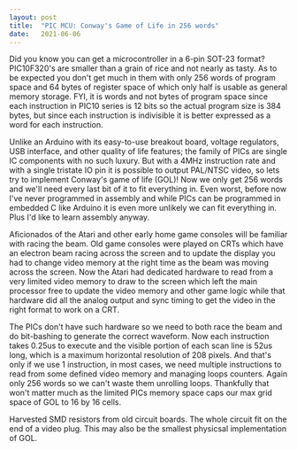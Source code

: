 ```yaml
---
layout: post
title:  "PIC MCU: Conway's Game of Life in 256 words"
date:   2021-06-06
---
```


Did you know you can get a microcontroller in a 6-pin SOT-23 format? PIC10F320's are smaller than a grain of rice and not nearly as tasty. As to be expected you don't get much in them with only 256 words of program space and 64 bytes of register space of which only half is usable as general memory storage. FYI, it is words and not bytes of program space since each instruction in PIC10 series is 12 bits so the actual program size is 384 bytes, but since each instruction is indivisible it is better expressed as a word for each instruction.

Unlike an Arduino with its easy-to-use breakout board, voltage regulators, USB interface, and other quality of life features; the family of PICs are single IC components with no such luxury. But with a 4MHz instruction rate and with a single tristate IO pin it is possible to output PAL/NTSC video, so lets try to implement Conway's game of life (GOL)! Now we only get 256 words and we'll need every last bit of it to fit everything in. Even worst, before now I've never programmed in assembly and while PICs can be programmed in embedded C like Arduino it is even more unlikely we can fit everything in. Plus I'd like to learn assembly anyway.

Aficionados of the Atari and other early home game consoles will be familiar with racing the beam. Old game consoles were played on CRTs which have an electron beam racing across the screen and to update the display you had to change video memory at the right time as the beam was moving across the screen. Now the Atari had dedicated hardware to read from a very limited video memory to draw to the screen which left the main processor free to update the video memory and other game logic while that hardware did all the analog output and sync timing to get the video in the right format to work on a CRT.

The PICs don't have such hardware so we need to both race the beam and do bit-bashing to generate the correct waveform. Now each instruction takes 0.25us to execute and the visible portion of each scan line is 52us long, which is a maximum horizontal resolution of 208 pixels. And that's only if we use 1 instruction, in most cases, we need multiple instructions to read from some defined video memory and managing loops counters. Again only 256 words so we can't waste them unrolling loops. Thankfully that won't matter much as the limited PICs memory space caps our max grid space of GOL to 16 by 16 cells.


Harvested SMD resistors from old circuit boards. The whole circuit fit on the end of a video plug. This may also be the smallest physicsal implementation of GOL.
